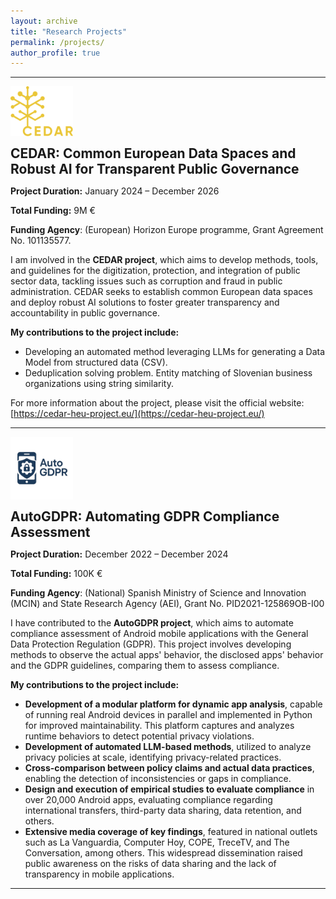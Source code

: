 ```yaml
---
layout: archive
title: "Research Projects"
permalink: /projects/
author_profile: true
---
```

---

<div style="display: flex; align-items: center; gap: 15px; flex-wrap: wrap;">
  <img src="/images/LOGO-cedar.png" alt="CEDAR Project" style="max-width: 100px; height: auto;">
  <h2 style="margin: 0;">CEDAR: Common European Data Spaces and Robust AI for Transparent Public Governance</h2>
</div>

**Project Duration:** January 2024 – December 2026  

**Total Funding:** 9M €

**Funding Agency**: (European) Horizon Europe programme, Grant Agreement No. 101135577.

I am involved in the **CEDAR project**, which aims to develop methods, tools, and guidelines for the digitization, protection, and integration of public sector data, tackling issues such as corruption and fraud in public administration. CEDAR seeks to establish common European data spaces and deploy robust AI solutions to foster greater transparency and accountability in public governance.

**My contributions to the project include:**

- Developing an automated method leveraging LLMs for generating a Data Model from structured data (CSV).
- Deduplication solving problem. Entity matching of Slovenian business organizations using string similarity.

For more information about the project, please visit the official website: [https://cedar-heu-project.eu/](https://cedar-heu-project.eu/)

---

<div style="display: flex; align-items: center; gap: 15px; flex-wrap: wrap;">
  <img src="/images/LOGO-AutoGDPR.png" alt="CEDAR Project" style="max-width: 100px; height: auto;">
  <h2 style="margin: 0;">AutoGDPR: Automating GDPR Compliance Assessment</h2>
</div>

**Project Duration:** December 2022 – December 2024 

**Total Funding:** 100K €

**Funding Agency**: (National) Spanish Ministry of Science and Innovation (MCIN) and State Research Agency (AEI), Grant No. PID2021-125869OB-I00

I have contributed to the **AutoGDPR project**, which aims to automate compliance assessment of Android mobile applications with the General Data Protection Regulation (GDPR). This project involves developing methods to observe the actual apps' behavior, the disclosed apps' behavior and the GDPR guidelines, comparing them to assess compliance.

**My contributions to the project include:**

- **Development of a modular platform for dynamic app analysis**, capable of running real Android devices in parallel and implemented in Python for improved maintainability. This platform captures and analyzes runtime behaviors to detect potential privacy violations.
- **Development of automated LLM-based methods**, utilized to analyze privacy policies at scale, identifying privacy-related practices.
- **Cross-comparison between policy claims and actual data practices**, enabling the detection of inconsistencies or gaps in compliance.
- **Design and execution of empirical studies to evaluate compliance** in over 20,000 Android apps, evaluating compliance regarding international transfers, third-party data sharing, data retention, and others.
- **Extensive media coverage of key findings**, featured in national outlets such as La Vanguardia, Computer Hoy, COPE, TreceTV, and The Conversation, among others. This widespread dissemination raised public awareness on the risks of data sharing and the lack of transparency in mobile applications.

---
